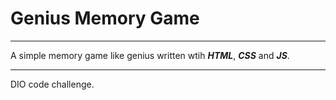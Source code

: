 # Genius Memory Game

---

A simple memory game like genius written wtih ***HTML***, ***CSS*** and ***JS***.

---

DIO code challenge.